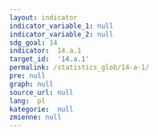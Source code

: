 ```yaml
---
layout: indicator
indicator_variable_1: null
indicator_variable_2: null
sdg_goal: 14
indicator:  14.a.1
target_id:  '14.a.1'
permalink: /statistics_glob/14-a-1/
pre: null
graph: null
source_url: null
lang:  pl
kategorie:  null
zmienne: null
---
```

